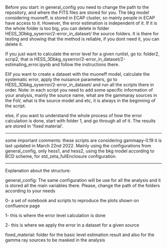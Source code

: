 Before you start: in general_config you need to change the path to the repository, and where the FITS files are stored for you. 
The bkg model considering muoneff, is stored in ECAP cluster, so mainly people in ECAP have access to it. However, the error estimation is independent of it. 
If it is the whole folder is too big, you can delete in folder HESS_3Dbkg_syserror/2-error_in_dataset/ the source folders. It is there for testing and showing that the method is reliable, if you dont need it, you can delete it.

If you just want to calculate the error level for a given runlist, go to: folder2, scrip2, that is HESS_3Dbkg_syserror/2-error_in_dataset/2-estimating_error.ipynb and follow the instructions there.

Elif you want to create a dataset with the muoneff model, calculate the systematic error, apply the nuisance parameters, go to HESS_3Dbkg_syserror/2-error_in_dataset/ and run all the scripts there in order. 
Note: in each script you need to add some specific information of your analysis, mainly the source name, what are the gammaray sources in the FoV, what is the source model and etc, it is always in the beginning of the script.

else, if you want to understand the whole process of how the error calculation is done, start with folder 1, and go through all of it. The results are stored in 'fixed material'.

------------------------------------------------------------------
some important comments:
these scripts are considering gammapy-0.19
it is last updated in March 22nd 2022. 
Mainly using the configurations from general_config, only hess1, and hess2, using the bkg model according to BCD scheme, for std_zeta_fullEnclosure configuration.

-------------------------------------------------------------------

Explanation about the structure:

general_config:
    The same configuration will be use for all the analysis and it is stored all the main variables there.
    Please, change the path of the folders according to your needs

0- a set of notebook and scripts to reproduce the plots shown on confluence page


1- this is where the error level calculation is done


2- this is where we apply the error in a dataset for a given source


fixed_material: folder for the basic level estimation result and also for the gamma ray sources to be masked in the analysis



